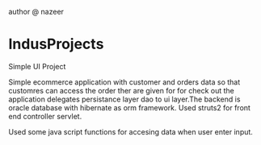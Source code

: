 author @ nazeer
# IndusProjects
Simple UI Project

Simple ecommerce application with customer and orders data so that customres can access the order ther are
given for for check out the application delegates persistance layer dao to ui layer.The backend is oracle 
database with hibernate as orm framework. Used struts2 for front end controller servlet.

Used some java script functions for accesing data when user enter input.
